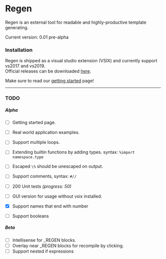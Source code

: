 ﻿# Regen
Regen is an external tool for readable and highly-productive template generating.

Current version: 0.01 pre-alpha<br>

### Installation
Regen is shipped as a visual studio extension (VSIX) and currently support vs2017 and vs2019.<br>
Official releases can be downloaded [here](https://github.com/SciSharp/CodeMinion/tree/master/src/Regen.Package/releases).<br>

Make sure to read our [getting started](TUTORIAL.md) page!

---
### TODO
##### Alpha

- [ ] Getting started page.
- [ ] Real world application examples.
- [ ] Support multiple loops. 
- [ ] Extending builtin functions by adding types. syntax: `%import namespace.type`
- [ ] Escaped `\%` should be unescaped on output.
- [ ] Support comments, syntax: `#// `
- [ ] 200 Unit tests _(progress: 50)_
- [ ] GUI version for usage without vsix installed.
- [X] Support names that end with number
- [ ] Support booleans


##### Beta
- [ ] Intellisense for _REGEN blocks.
- [ ] Overlay near _REGEN blocks for recompile by clicking.
- [ ] Support nested if expressions